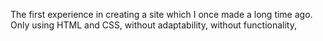 The first experience in creating a site which I once made a long time ago.
Only using HTML and CSS,
without adaptability, without functionality, 
